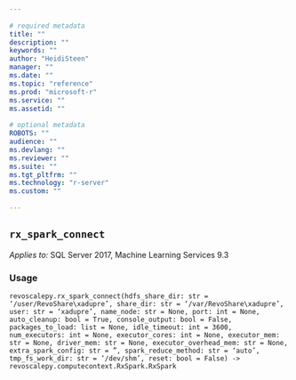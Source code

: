 ```yaml
--- 
 
# required metadata 
title: "" 
description: "" 
keywords: "" 
author: "HeidiSteen" 
manager: "" 
ms.date: "" 
ms.topic: "reference" 
ms.prod: "microsoft-r" 
ms.service: "" 
ms.assetid: "" 
 
# optional metadata 
ROBOTS: "" 
audience: "" 
ms.devlang: "" 
ms.reviewer: "" 
ms.suite: "" 
ms.tgt_pltfrm: "" 
ms.technology: "r-server" 
ms.custom: "" 
 
---
```


## ``rx_spark_connect``


*Applies to:* SQL Server 2017, Machine Learning Services 9.3


### Usage



```
revoscalepy.rx_spark_connect(hdfs_share_dir: str = ‘/user/RevoShare\xadupre’, share_dir: str = ‘/var/RevoShare\xadupre’, user: str = ‘xadupre’, name_node: str = None, port: int = None, auto_cleanup: bool = True, console_output: bool = False, packages_to_load: list = None, idle_timeout: int = 3600, num_executors: int = None, executor_cores: int = None, executor_mem: str = None, driver_mem: str = None, executor_overhead_mem: str = None, extra_spark_config: str = ”, spark_reduce_method: str = ‘auto’, tmp_fs_work_dir: str = ‘/dev/shm’, reset: bool = False) -> revoscalepy.computecontext.RxSpark.RxSpark
```



